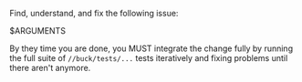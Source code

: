 Find, understand, and fix the following issue:

$ARGUMENTS

By they time you are done, you MUST integrate the change fully by running the full suite of `//buck/tests/...` tests iteratively and fixing problems until there aren't anymore.
